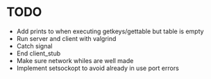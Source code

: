 
# TODO

- Add prints to when executing getkeys/gettable but table is empty
- Run server and client with valgrind
- Catch signal
- End client_stub
- Make sure network whiles are well made
- Implement setsockopt to avoid already in use port errors
